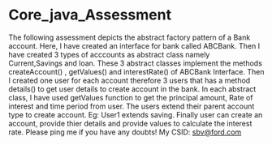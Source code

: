 # Core_java_Assessment

The following assessment depicts the abstract factory pattern of a Bank account. 
Here, I have created an interface for bank called ABCBank. 
Then I have created 3 types of acccounts as abstract class namely Current,Savings and loan. 
These 3 abstract classes implement the methods createAccount() , getValues() and interestRate() of ABCBank Interface. 
Then I created one user for each account therefore 3 users that has a method details() to get user details to create account in the bank. 
In each abstract class, I have used getValues function to get the principal amount, Rate of interest and time period from user. 
The users extend their parent account type to create account. Eg: User1 extends saving. 
Finally user can create an account, provide thier details and provide values to calculate the interest rate. 
Please ping me if you have any doubts! 
My CSID: sbv@ford.com 

